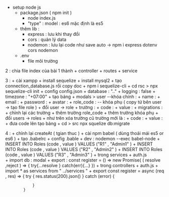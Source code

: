 + setup node js
    + package.json ( npm init )
        + node index.js
        + "type" : model : es6 mặc định là es5
    + thêm lib :
        + express : lưu khi thay đổi
        + cors : quản lý data
        + nodemon : lưu lại code như save auto
        -> npm i express dotenv cors nodemon
    + .env 
        + file môi trường

2 : chia file index của bài 1 thành 
    + controller 
    + routes
    + service

3 : 
    + cài xampp
    + install sequelize 
    + install mysql2
        + tạo connection_database.js rồi copy doc
            + npm i sequelize-cli 
            + cd rsc > npx sequelize-cli init
            + config config.json 
                + database  : ".."
                + logging : false
                + timezone : "+07:00"
            + tạo bảng 
                + modals > user
                    --khóa chính :
                        + name : 
                        + email :
                        + password :
                        + avatar :
                        + role_code : 
                    -- khóa phụ ( copy từ bên user -> tạo file role )
                        + đổi user -> role
                        + trường :
                            + code :
                            + value :
                + migrations :
                    + chỉnh lại các trường
                    + thêm trường role_code
                    + thêm trường khóa phụ 
                        + đối users -> roles
                        + như trên xóa trường cũ trường mới là :
                            + code :
                            + value : 
            + đưa code lên tạo bảng
                + cd > src npx squelize db:migrate

4 : 
    + chỉnh lại createAt ( tgian thuc )
    + cài npm babel ( dùng thoải mái es5 or es6 )
        + tạo .babelrc
            + config .bable
            + dev : nodemon --exec babel-node 
    <!-- + truy vấn trong sql ( demo ) -->
        + INSERT INTO Roles (code , value ) VALUES ("R1" , "Admin1" )
        + INSERT INTO Roles (code , value ) VALUES ("R2" , "Admin2" )
        + INSERT INTO Roles (code , value ) VALUES ("R3" , "Admin3" )
        <!-- truy vẫns bằng code  -->
    + trong services
        + auth.js  
            + import db : modal
            + export : const register = () => new Promise( ( resolve ,reject )  => {
                try{...resolve } catch(err){...}
            })
    + trong controllers
        + auth.js
            + import * as services from " ../services "
            + export const register = async (req , res) => {
                try {
                    res.status(200).json()
                } catch (error) {

                }
            }

